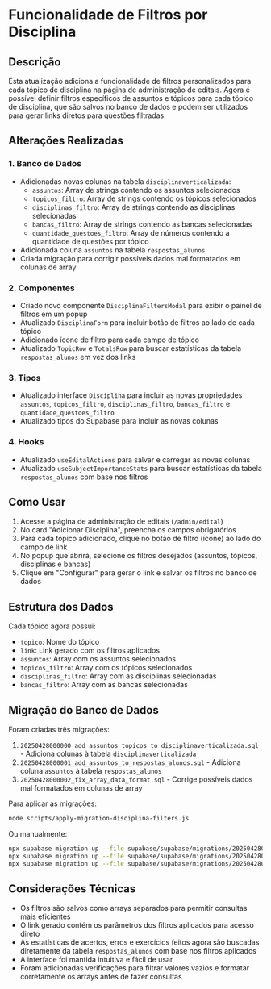 # Funcionalidade de Filtros por Disciplina

## Descrição
Esta atualização adiciona a funcionalidade de filtros personalizados para cada tópico de disciplina na página de administração de editais. Agora é possível definir filtros específicos de assuntos e tópicos para cada tópico de disciplina, que são salvos no banco de dados e podem ser utilizados para gerar links diretos para questões filtradas.

## Alterações Realizadas

### 1. Banco de Dados
- Adicionadas novas colunas na tabela `disciplinaverticalizada`:
  - `assuntos`: Array de strings contendo os assuntos selecionados
  - `topicos_filtro`: Array de strings contendo os tópicos selecionados
  - `disciplinas_filtro`: Array de strings contendo as disciplinas selecionadas
  - `bancas_filtro`: Array de strings contendo as bancas selecionadas
  - `quantidade_questoes_filtro`: Array de números contendo a quantidade de questões por tópico
- Adicionada coluna `assuntos` na tabela `respostas_alunos`
- Criada migração para corrigir possíveis dados mal formatados em colunas de array

### 2. Componentes
- Criado novo componente `DisciplinaFiltersModal` para exibir o painel de filtros em um popup
- Atualizado `DisciplinaForm` para incluir botão de filtros ao lado de cada tópico
- Adicionado ícone de filtro para cada campo de tópico
- Atualizado `TopicRow` e `TotalsRow` para buscar estatísticas da tabela `respostas_alunos` em vez dos links

### 3. Tipos
- Atualizado interface `Disciplina` para incluir as novas propriedades `assuntos`, `topicos_filtro`, `disciplinas_filtro`, `bancas_filtro` e `quantidade_questoes_filtro`
- Atualizado tipos do Supabase para incluir as novas colunas

### 4. Hooks
- Atualizado `useEditalActions` para salvar e carregar as novas colunas
- Atualizado `useSubjectImportanceStats` para buscar estatísticas da tabela `respostas_alunos` com base nos filtros

## Como Usar

1. Acesse a página de administração de editais (`/admin/edital`)
2. No card "Adicionar Disciplina", preencha os campos obrigatórios
3. Para cada tópico adicionado, clique no botão de filtro (ícone) ao lado do campo de link
4. No popup que abrirá, selecione os filtros desejados (assuntos, tópicos, disciplinas e bancas)
5. Clique em "Configurar" para gerar o link e salvar os filtros no banco de dados

## Estrutura dos Dados

Cada tópico agora possui:
- `topico`: Nome do tópico
- `link`: Link gerado com os filtros aplicados
- `assuntos`: Array com os assuntos selecionados
- `topicos_filtro`: Array com os tópicos selecionados
- `disciplinas_filtro`: Array com as disciplinas selecionadas
- `bancas_filtro`: Array com as bancas selecionadas

## Migração do Banco de Dados

Foram criadas três migrações:
1. `20250428000000_add_assuntos_topicos_to_disciplinaverticalizada.sql` - Adiciona colunas à tabela `disciplinaverticalizada`
2. `20250428000001_add_assuntos_to_respostas_alunos.sql` - Adiciona coluna `assuntos` à tabela `respostas_alunos`
3. `20250428000002_fix_array_data_format.sql` - Corrige possíveis dados mal formatados em colunas de array

Para aplicar as migrações:
```bash
node scripts/apply-migration-disciplina-filters.js
```

Ou manualmente:
```bash
npx supabase migration up --file supabase/supabase/migrations/20250428000000_add_assuntos_topicos_to_disciplinaverticalizada.sql
npx supabase migration up --file supabase/supabase/migrations/20250428000001_add_assuntos_to_respostas_alunos.sql
npx supabase migration up --file supabase/supabase/migrations/20250428000002_fix_array_data_format.sql
```

## Considerações Técnicas

- Os filtros são salvos como arrays separados para permitir consultas mais eficientes
- O link gerado contém os parâmetros dos filtros aplicados para acesso direto
- As estatísticas de acertos, erros e exercícios feitos agora são buscadas diretamente da tabela `respostas_alunos` com base nos filtros aplicados
- A interface foi mantida intuitiva e fácil de usar
- Foram adicionadas verificações para filtrar valores vazios e formatar corretamente os arrays antes de fazer consultas